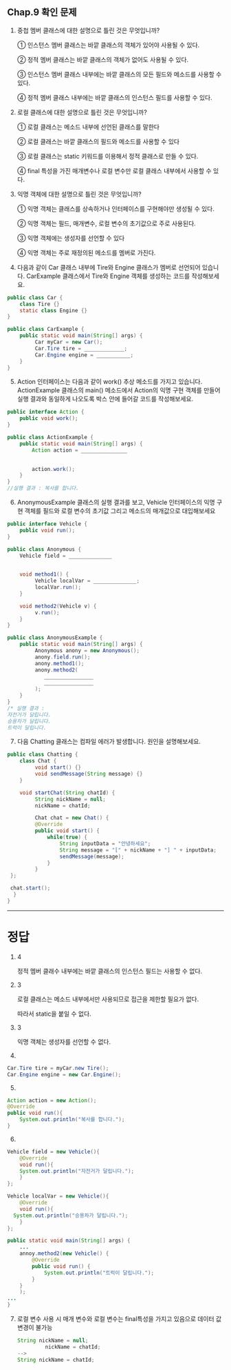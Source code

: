 ## Chap.9 확인 문제

1. 중첩 멤버 클래스에 대한 설명으로 틀린 것은 무엇입니까?
    
    ① 인스턴스 멤버 클래스는 바깥 클래스의 객체가 있어야 사용될 수 있다.
    
    ② 정적 멤버 클래스는 바깥 클래스의 객체가 없어도 사용될 수 있다.
    
    ③ 인스턴스 멤버 클래스 내부에는 바깥 클래스의 모든 필드와 메소드를 사용할 수 있다.
    
    ④ 정적 멤버 클래스 내부에는 바깥 클래스의 인스턴스 필드를 사용할 수 있다.
    

2. 로컬 클래스에 대한 설명으로 틀린 것은 무엇입니까?
    
    ① 로컬 클래스는 메소드 내부에 선언된 클래스를 말한다
    
    ② 로컬 클래스는 바깥 클래스의 필드와 메소드를 사용할 수 있다
    
    ③ 로컬 클래스는 static 키워드를 이용해서 정적 클래스로 만들 수 있다.
    
    ④ final 특성을 가진 매개변수나 로컬 변수만 로컬 클래스 내부에서 사용할 수 있다.
    

3. 익명 객체에 대한 설명으로 틀린 것은 무엇입니까?
    
    ① 익명 객체는 클래스를 상속하거나 인터페이스를 구현해야만 생성될 수 있다.
    
    ② 익명 객체는 필드, 매개변수, 로컬 변수의 초기값으로 주로 사용된다.
    
    ③ 익명 객체에는 생성자를 선언할 수 있다
    
    ④ 익명 객체는 주로 재정의된 메소드를 멤버로 가진다.
   
    
4. 다음과 같이 Car 클래스 내부에 Tire와 Engine 클래스가 멤버로 선언되어 있습니다. CarExample 클래스에서 Tire와 Engine 객체를 생성하는 코드를 작성해보세요.

```java
public class Car {
	class Tire {}
	static class Engine {}
}
```

```java
public class CarExample {
	public static void main(String[] args) {
		 Car myCar = new Car(); 
		 Car.Tire tire = _____________;
		 Car.Engine engine = ___________;
	}
}
```

5. Action 인터페이스는 다음과 같이 work() 추상 메소드를 가지고 있습니다. ActionExample 클래스의 main() 메소드에서 Action의 익명 구현 객체를 만들어 실행 결과와 동일하게 나오도록
박스 안에 들어갈 코드를 작성해보세요.

```java
public interface Action {
	public void work();
}
```

```java
public class ActionExample {
	public static void main(String[] args) {
		Action action = _______________
									

		action.work();
	}
}
//실행 결과 : 복사를 합니다.
```

6. AnonymousExample 클래스의 실행 결과를 보고, Vehicle 인터페이스의 익명 구현 객체를
필드와 로컬 변수의 초기값 그리고 메소드의 매개값으로 대입해보세요

```java
public interface Vehicle {
	public void run();
}
```

```java
public class Anonymous {
	Vehicle field = ______________
                  

	void method1() {
		 Vehicle localVar = ______________;
		 localVar.run();
	}

	void method2(Vehicle v) {
		 v.run();
	}
}
```

```java
public class AnonymousExample {
	public static void main(String[] args) {
		 Anonymous anony = new Anonymous();
		 anony.field.run();
		 anony.method1();
		 anony.method2(
			________________
			________________
		 );
	}
}
/* 실행 결과 :
자전거가 달립니다.
승용차가 달립니다.
트럭이 달립니다.
```

7. 다음 Chatting 클래스는 컴파일 에러가 발생합니다. 원인을 설명해보세요.

```java
public class Chatting {
	class Chat {
		 void start() {}
		 void sendMessage(String message) {}
	}

	void startChat(String chatId) {
		 String nickName = null;
		 nickName = chatId;

		 Chat chat = new Chat() {
		 @Override
		 public void start() {
			 while(true) {
				 String inputData = "안녕하세요";
				 String message = "[" + nickName + "] " + inputData;
				 sendMessage(message);
			 }
		 }
 };

 chat.start();
  }
}
```
---
# 정답

1. 4
    
    정적 멤버 클래수 내부에는 바깥 클래스의 인스턴스 필드는 사용할 수 없다.
    
2. 3
    
    로컬 클래스는 메소드 내부에서만 사용되므로 접근을 제한할 필요가 없다. 
    
    따라서 static을 붙일 수 없다.
    
3. 3
    
    익명 객체는 생성자를 선언할 수 없다.
    
4. 

```java
Car.Tire tire = myCar.new Tire();
Car.Engine engine = new Car.Engine();
```

5. 

```java
Action action = new Action();
@Override
public void run(){
	System.out.println("복사를 합니다.");
}
```

6. 

```java
Vehicle field = new Vehicle(){
	@Override
	void run(){
	System.out.println("자전거가 달립니다.");
	}
};
```

```java
Vehicle localVar = new Vehicle(){
	@Override
	void run(){
  System.out.println("승용차가 달립니다.");
	}
};
```

```java
public static void main(String[] args) {
	...
	annoy.method2(new Vehicle() {
		@Override
		public void run() {
			System.out.println("트럭이 달립니다.");
		}
	}
	);
...
}
```

7. 로컬 변수 사용 시 매개 변수와 로컬 변수는 final특성을 가지고 있음으로 데이터 값 변경이 불가능 
    
    ```java
    String nickName = null;
    		 nickName = chatId;
    -->
    String nickName = chatId;
    ```
